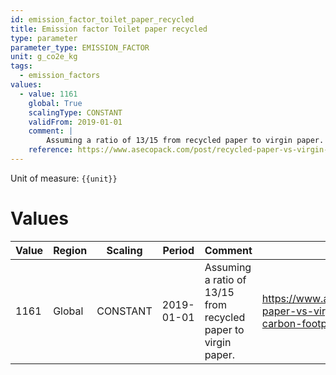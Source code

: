 ```yaml
---
id: emission_factor_toilet_paper_recycled
title: Emission factor Toilet paper recycled
type: parameter
parameter_type: EMISSION_FACTOR
unit: g_co2e_kg
tags:
  - emission_factors
values:
  - value: 1161
    global: True
    scalingType: CONSTANT
    validFrom: 2019-01-01
    comment: |
        Assuming a ratio of 13/15 from recycled paper to virgin paper.
    reference: https://www.asecopack.com/post/recycled-paper-vs-virgin-paper-reduce-the-carbon-footprint-of-your-business
---
```



Unit of measure: `{{unit}}`


# Values


| Value | Region | Scaling | Period | Comment | Reference |
|-------|--------|---------|--------|---------|-----------|
| 1161 | Global | CONSTANT | 2019-01-01 | Assuming a ratio of 13/15 from recycled paper to virgin paper. | https://www.asecopack.com/post/recycled-paper-vs-virgin-paper-reduce-the-carbon-footprint-of-your-business |


